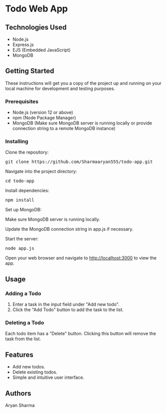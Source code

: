 <h1>Todo Web App</h1>
<section>
        <h2>Technologies Used</h2>
        <ul>
            <li>Node.js</li>
            <li>Express.js</li>
            <li>EJS (Embedded JavaScript)</li>
            <li>MongoDB</li>
        </ul>
</section>
 <section>
        <h2>Getting Started</h2>
        <p>These instructions will get you a copy of the project up and running on your local machine for development and testing purposes.</p>

 <h3>Prerequisites</h3>
        <ul>
            <li>Node.js (version 12 or above)</li>
            <li>npm (Node Package Manager)</li>
            <li>MongoDB (Make sure MongoDB server is running locally or provide connection string to a remote MongoDB instance)</li>
        </ul>

<h3>Installing</h3>
 <div class="code-block">
            <div class="code-title">Clone the repository:</div>
            <div class="code-content">
                <pre>git clone https://github.com/Sharmaaryan555/todo-app.git</pre>
            </div>
</div>
 <div class="code-block">
            <div class="code-title">Navigate into the project directory:</div>
            <div class="code-content">
                <pre>cd todo-app</pre>
            </div>
        </div>

<div class="code-block">
            <div class="code-title">Install dependencies:</div>
            <div class="code-content">
                <pre>npm install</pre>
            </div>
        </div>
<div class="code-block">
            <div class="code-title">Set up MongoDB:</div>
            <div class="code-content">
                <p>Make sure MongoDB server is running locally.</p>
                <p>Update the MongoDB connection string in app.js if necessary.</p>
            </div>
        </div>

<div class="code-block">
            <div class="code-title">Start the server:</div>
            <div class="code-content">
                <pre>node app.js</pre>
            </div>
        </div>

<p>Open your web browser and navigate to <a href="http://localhost:3000">http://localhost:3000</a> to view the app.</p>
</section>
 <section>
        <h2>Usage</h2>
        <h3>Adding a Todo</h3>
        <ol>
            <li>Enter a task in the input field under "Add new todo".</li>
            <li>Click the "Add Todo" button to add the task to the list.</li>
        </ol>

<h3>Deleting a Todo</h3>
<p>Each todo item has a "Delete" button. Clicking this button will remove the task from the list.</p>
    </section>
 <section>
        <h2>Features</h2>
        <ul>
            <li>Add new todos.</li>
            <li>Delete existing todos.</li>
            <li>Simple and intuitive user interface.</li>
        </ul>
    </section>
<section>
        <h2>Authors</h2>
        <p>Aryan Sharma</p>
    </section>

